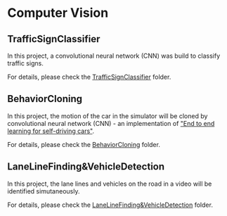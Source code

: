 # Computer Vision

## TrafficSignClassifier

In this project, a convolutional neural network (CNN) was build to classify traffic signs.

For details, please check the [TrafficSignClassifier](./TrafficSignClassifier) folder.


## BehaviorCloning

In this project, the motion of the car in the simulator will be cloned by convolutional neural network (CNN) - an implementation of ["End to end learning for self-driving cars"](https://arxiv.org/abs/1604.07316).

For details, please check the [BehaviorCloning](./BehaviorCloning) folder.

## LaneLineFinding&VehicleDetection

In this project, the lane lines and vehicles on the road in a video will be identified simutaneously.

For details, please check the [LaneLineFinding&VehicleDetection](./LaneLineFinding&VehicleDetection) folder.
